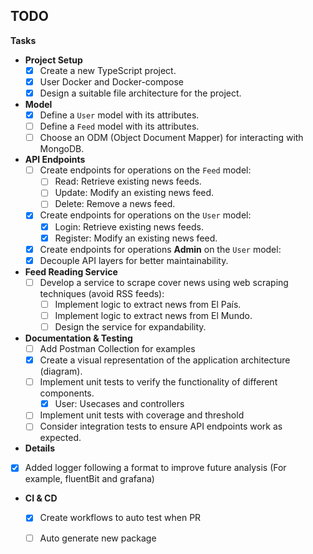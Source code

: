 ## TODO

**Tasks**

* **Project Setup**
    * [x] Create a new TypeScript project.
    * [x] User Docker and Docker-compose 
    * [x] Design a suitable file architecture for the project.
* **Model**
    * [x] Define a `User` model with its attributes.
    * [ ] Define a `Feed` model with its attributes.
    * [ ] Choose an ODM (Object Document Mapper) for interacting with MongoDB.
* **API Endpoints**
    * [ ] Create endpoints for operations on the `Feed` model:
        * [ ] Read: Retrieve existing news feeds.
        * [ ] Update: Modify an existing news feed.
        * [ ] Delete: Remove a news feed.
    * [x] Create endpoints for operations on the `User` model:
        * [x] Login: Retrieve existing news feeds.
        * [x] Register: Modify an existing news feed.
    * [x] Create endpoints for operations **Admin** on the `User` model:
    * [x] Decouple API layers for better maintainability.
* **Feed Reading Service**
    * [ ] Develop a service to scrape cover news using web scraping techniques (avoid RSS feeds):
        * [ ] Implement logic to extract news from El País.
        * [ ] Implement logic to extract news from El Mundo.
        * [ ] Design the service for expandability.
* **Documentation & Testing**
    * [ ] Add Postman Collection for examples
    * [x] Create a visual representation of the application architecture (diagram).
    * [ ] Implement unit tests to verify the functionality of different components.
        * [x] User: Usecases and controllers     
    * [ ] Implement unit tests with coverage and threshold
    * [ ] Consider integration tests to ensure API endpoints work as expected.
* **Details**
* [x] Added logger following a format to improve future analysis (For example, fluentBit and grafana)
* **CI & CD**
    * [x] Create workflows to auto test when PR
    * [ ] Auto generate new package



